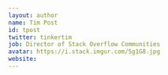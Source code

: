 ```yaml
---
layout: author
name: Tim Post
id: tpost
twitter: tinkertim
job: Director of Stack Overflow Communities
avatar: https://i.stack.imgur.com/5g1G8.jpg
website: 
---
```

